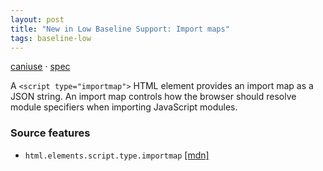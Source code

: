 ```yaml
---
layout: post
title: "New in Low Baseline Support: Import maps"
tags: baseline-low
---
```


[caniuse](https://caniuse.com/?search=import-maps) · [spec](https://html.spec.whatwg.org/multipage/webappapis.html#import-maps)

A `<script type="importmap">` HTML element provides an import map as a JSON string. An import map controls how the browser should resolve module specifiers when importing JavaScript modules.

### Source features

- ``html.elements.script.type.importmap`` [[mdn]](https://developer.mozilla.org/en-US/search?q=html.elements.script.type.importmap)
